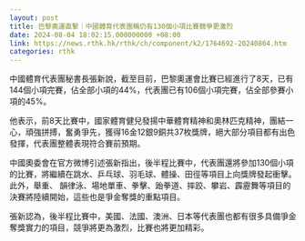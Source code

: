 ```yaml
---
layout: post
title: 巴黎奧運直擊｜中國體育代表團稱仍有130個小項比賽競爭更激烈
date: 2024-08-04 18:02:15.000000000 +08:00
link: https://news.rthk.hk/rthk/ch/component/k2/1764692-20240804.htm
categories: rthk
---
```


中國體育代表團秘書長張新說，截至目前，巴黎奧運會比賽已經進行了8天，已有144個小項完賽，佔全部小項的44%，代表團已有106個小項完賽，佔全部參賽小項的45%。

他表示，前8天比賽中，國家體育健兒發揚中華體育精神和奧林匹克精神，團結一心，頑強拼搏，奮勇爭先，獲得16金12銀9銅共37枚獎牌，絕大部分項目都有出色發揮，代表團整體表現符合賽前預期。

中國奧委會在官方微博引述張新指出，後半程比賽中，代表團還將參加130個小項的比賽，將繼續在跳水、乒乓球、羽毛球、體操、田徑等項目上向獎牌發起衝擊。此外，舉重、 韻律泳、場地單車、拳擊、跆拳道、摔跤、攀岩、霹靂舞等項目的決賽將陸續開始，這些也是爭金奪獎的重點項目。

張新認為，後半程比賽中，美國、法國、澳洲、日本等代表團也都有很多具備爭金奪獎實力的項目，競爭將更為激烈，比賽也將更加精彩。
